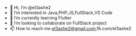 - 👋 Hi, I’m @el3ashe2
- 👀 I’m interested in Java,PHP,JS,FullStack,VS Code
- 🌱 I’m currently learning Flutter
- 💞️ I’m looking to collaborate on FullStack project
- 📫 How to reach me el3ashe2@gmail.com,fb.com/el3ashe2

<!---
el3ashe2/el3ashe2 is a ✨ special ✨ repository because its `README.md` (this file) appears on your GitHub profile.
You can click the Preview link to take a look at your changes.
--->
